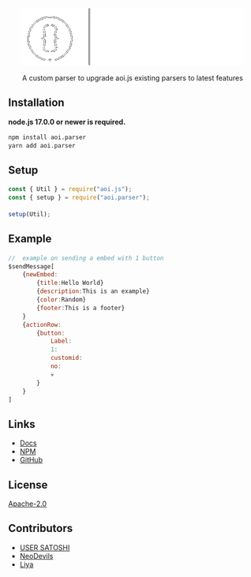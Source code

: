 <div align="center">
    <img src="./.github/assets/logo.gif" alt="aoiparser">

<p>A custom parser to upgrade aoi.js existing parsers to latest features</p>
</div>

## Installation

**node.js 17.0.0 or newer is required.**

```bash
npm install aoi.parser
yarn add aoi.parser
```

## Setup

```js
const { Util } = require("aoi.js");
const { setup } = require("aoi.parser");

setup(Util);
```

## Example

```js
//  example on sending a embed with 1 button
$sendMessage[
    {newEmbed:
        {title:Hello World}
        {description:This is an example}
        {color:Random}
        {footer:This is a footer}
    }
    {actionRow:
        {button:
            Label:
            1:
            customid:
            no:
            💀
        }
    }
]
```

## Links

- [Docs](https://usersatoshi.github.io/parsers)
- [NPM](https://npmjs.com/package/aoi.parser)
- [GitHub](https://github.com/usersatoshi/parsers)
  
## License

[Apache-2.0](./LICENSE)

## Contributors

- [USER SATOSHI](https://github.com/usersatoshi)
- [NeoDevils](https://github.com/Neodevils)
- [Liya](https://github.com/Slyrith)
